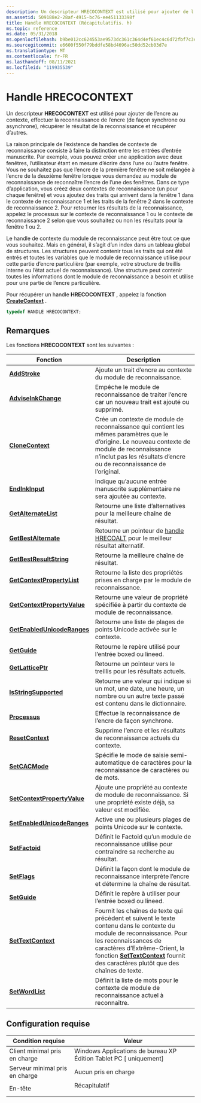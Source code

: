 ```yaml
---
description: Un descripteur HRECOCONTEXT est utilisé pour ajouter de l’encre au contexte, effectuer la reconnaissance de l’encre (de façon synchrone ou asynchrone), récupérer le résultat de la reconnaissance et récupérer d’autres.
ms.assetid: 509188e2-28af-4915-bc76-ee451133398f
title: Handle HRECOCONTEXT (Récapitulatifis. h)
ms.topic: reference
ms.date: 05/31/2018
ms.openlocfilehash: b9be012cc624553ae9573dc361c364d4ef61ec4c6d72fbf7c3eb2168c3ccb290
ms.sourcegitcommit: e6600f550f79bddfe58bd4696ac50dd52cb03d7e
ms.translationtype: MT
ms.contentlocale: fr-FR
ms.lasthandoff: 08/11/2021
ms.locfileid: "119935539"
---
```

# <a name="hrecocontext-handle"></a>Handle HRECOCONTEXT

Un descripteur **HRECOCONTEXT** est utilisé pour ajouter de l’encre au contexte, effectuer la reconnaissance de l’encre (de façon synchrone ou asynchrone), récupérer le résultat de la reconnaissance et récupérer d’autres.

La raison principale de l’existence de handles de contexte de reconnaissance consiste à faire la distinction entre les entrées d’entrée manuscrite. Par exemple, vous pouvez créer une application avec deux fenêtres, l’utilisateur étant en mesure d’écrire dans l’une ou l’autre fenêtre. Vous ne souhaitez pas que l’encre de la première fenêtre ne soit mélangée à l’encre de la deuxième fenêtre lorsque vous demandez au module de reconnaissance de reconnaître l’encre de l’une des fenêtres. Dans ce type d’application, vous créez deux contextes de reconnaissance (un pour chaque fenêtre) et vous ajoutez des traits qui arrivent dans la fenêtre 1 dans le contexte de reconnaissance 1 et les traits de la fenêtre 2 dans le contexte de reconnaissance 2. Pour retourner les résultats de la reconnaissance, appelez le processus sur le contexte de reconnaissance 1 ou le contexte de reconnaissance 2 selon que vous souhaitez ou non les résultats pour la fenêtre 1 ou 2.

Le handle de contexte du module de reconnaissance peut être tout ce que vous souhaitez. Mais en général, il s’agit d’un index dans un tableau global de structures. Les structures peuvent contenir tous les traits qui ont été entrés et toutes les variables que le module de reconnaissance utilise pour cette partie d’encre particulière (par exemple, votre structure de treillis interne ou l’état actuel de reconnaissance). Une structure peut contenir toutes les informations dont le module de reconnaissance a besoin et utilise pour une partie de l’encre particulière.

Pour récupérer un handle **HRECOCONTEXT** , appelez la fonction [**CreateContext**](/windows/desktop/api/recapis/nf-recapis-createcontext) .


```C++
typedef HANDLE HRECOCONTEXT;
```



## <a name="remarks"></a>Remarques

Les fonctions **HRECOCONTEXT** sont les suivantes :



| Fonction                                                            | Description                                                                                                                                                                                                                                                 |
|---------------------------------------------------------------------|-------------------------------------------------------------------------------------------------------------------------------------------------------------------------------------------------------------------------------------------------------------|
| [**AddStroke**](/windows/desktop/api/recapis/nf-recapis-addstroke)                                      | Ajoute un trait d’encre au contexte du module de reconnaissance.<br/>                                                                                                                                                                                                    |
| [**AdviseInkChange**](/windows/desktop/api/recapis/nf-recapis-adviseinkchange)                          | Empêche le module de reconnaissance de traiter l’encre car un nouveau trait est ajouté ou supprimé.<br/>                                                                                                                                                         |
| [**CloneContext**](/windows/desktop/api/recapis/nf-recapis-clonecontext)                                | Crée un contexte de module de reconnaissance qui contient les mêmes paramètres que le d’origine. Le nouveau contexte de module de reconnaissance n’inclut pas les résultats d’encre ou de reconnaissance de l’original.<br/>                                                                        |
| [**EndInkInput**](/windows/desktop/api/msinkaut/nf-msinkaut-iinkrecognizercontext-endinkinput)             | Indique qu’aucune entrée manuscrite supplémentaire ne sera ajoutée au contexte.<br/>                                                                                                                                                                                         |
| [**GetAlternateList**](/previous-versions/windows/desktop/legacy/ms698163(v=vs.85))                        | Retourne une liste d’alternatives pour la meilleure chaîne de résultat.<br/>                                                                                                                                                                                         |
| [**GetBestAlternate**](/previous-versions/windows/desktop/legacy/ms699575(v=vs.85))                        | Retourne un pointeur de [handle HRECOALT](hrecoalt-handle.md) pour le meilleur résultat alternatif.<br/>                                                                                                                                                         |
| [**GetBestResultString**](/windows/desktop/api/recapis/nf-recapis-getbestresultstring)                  | Retourne la meilleure chaîne de résultat.<br/>                                                                                                                                                                                                                  |
| [**GetContextPropertyList**](/windows/desktop/api/recapis/nf-recapis-getcontextpropertylist)            | Retourne la liste des propriétés prises en charge par le module de reconnaissance.<br/>                                                                                                                                                                                            |
| [**GetContextPropertyValue**](/windows/desktop/api/recapis/nf-recapis-getcontextpropertyvalue)          | Retourne une valeur de propriété spécifiée à partir du contexte de module de reconnaissance.<br/>                                                                                                                                                                                  |
| [**GetEnabledUnicodeRanges**](/windows/desktop/api/recapis/nf-recapis-getenabledunicoderanges)          | Retourne une liste de plages de points Unicode activée sur le contexte.<br/>                                                                                                                                                                                   |
| [**GetGuide**](/windows/desktop/api/recapis/nf-recapis-getguide)                                        | Retourne le repère utilisé pour l’entrée boxed ou lineed.<br/>                                                                                                                                                                                                 |
| [**GetLatticePtr**](/windows/desktop/api/recapis/nf-recapis-getlatticeptr)                              | Retourne un pointeur vers le treillis pour les résultats actuels.<br/>                                                                                                                                                                                        |
| [**IsStringSupported**](/windows/desktop/api/msinkaut/nf-msinkaut-iinkrecognizercontext-isstringsupported) | Retourne une valeur qui indique si un mot, une date, une heure, un nombre ou un autre texte passé est contenu dans le dictionnaire.<br/>                                                                                                               |
| [**Processus**](/windows/desktop/api/recapis/nf-recapis-process)                                          | Effectue la reconnaissance de l’encre de façon synchrone.<br/>                                                                                                                                                                                                          |
| [**ResetContext**](/windows/desktop/api/recapis/nf-recapis-resetcontext)                                | Supprime l’encre et les résultats de reconnaissance actuels du contexte.<br/>                                                                                                                                                                                |
| [**SetCACMode**](/windows/desktop/api/recapis/nf-recapis-setcacmode)                                    | Spécifie le mode de saisie semi-automatique de caractères pour la reconnaissance de caractères ou de mots.<br/>                                                                                                                                                                         |
| [**SetContextPropertyValue**](/windows/desktop/api/recapis/nf-recapis-setcontextpropertyvalue)          | Ajoute une propriété au contexte de module de reconnaissance. Si une propriété existe déjà, sa valeur est modifiée.<br/>                                                                                                                                                  |
| [**SetEnabledUnicodeRanges**](/windows/desktop/api/recapis/nf-recapis-setenabledunicoderanges)          | Active une ou plusieurs plages de points Unicode sur le contexte.<br/>                                                                                                                                                                                         |
| [**SetFactoid**](/windows/desktop/api/recapis/nf-recapis-setfactoid)                                    | Définit le Factoid qu’un module de reconnaissance utilise pour contraindre sa recherche au résultat.<br/>                                                                                                                                                                       |
| [**SetFlags**](/windows/desktop/api/recapis/nf-recapis-setflags)                                        | Définit la façon dont le module de reconnaissance interprète l’encre et détermine la chaîne de résultat.<br/>                                                                                                                                                                     |
| [**SetGuide**](/windows/desktop/api/recapis/nf-recapis-setguide)                                        | Définit le repère à utiliser pour l’entrée boxed ou lineed.<br/>                                                                                                                                                                                                  |
| [**SetTextContext**](/windows/desktop/api/recapis/nf-recapis-settextcontext)                            | Fournit les chaînes de texte qui précèdent et suivent le texte contenu dans le contexte du module de reconnaissance. Pour les reconnaissances de caractères d’Extrême-Orient, la fonction [**SetTextContext**](/windows/desktop/api/recapis/nf-recapis-settextcontext) fournit des caractères plutôt que des chaînes de texte.<br/> |
| [**SetWordList**](/windows/desktop/api/recapis/nf-recapis-setwordlist)                                  | Définit la liste de mots pour le contexte de module de reconnaissance actuel à reconnaître.<br/>                                                                                                                                                                              |



 

## <a name="requirements"></a>Configuration requise



| Condition requise | Valeur |
|-------------------------------------|--------------------------------------------------------------------------------------|
| Client minimal pris en charge<br/> | Windows Applications de bureau XP Édition Tablet PC \[ uniquement\]<br/>                        |
| Serveur minimal pris en charge<br/> | Aucun pris en charge<br/>                                                            |
| En-tête<br/>                   | <dl> <dt>Récapitulatif</dt> </dl> |



 

